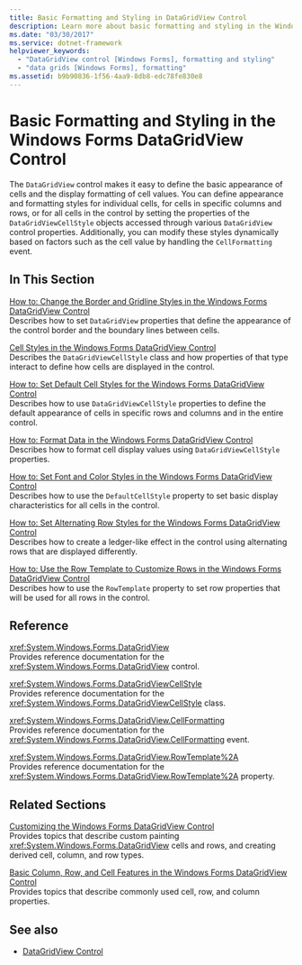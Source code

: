 ```yaml
---
title: Basic Formatting and Styling in DataGridView Control
description: Learn more about basic formatting and styling in the Windows Forms DataGridView Control, which defines the basic appearance of cells.
ms.date: "03/30/2017"
ms.service: dotnet-framework
helpviewer_keywords: 
  - "DataGridView control [Windows Forms], formatting and styling"
  - "data grids [Windows Forms], formatting"
ms.assetid: b9b90836-1f56-4aa9-8db8-edc78fe830e8
---
```

# Basic Formatting and Styling in the Windows Forms DataGridView Control

The `DataGridView` control makes it easy to define the basic appearance of cells and the display formatting of cell values. You can define appearance and formatting styles for individual cells, for cells in specific columns and rows, or for all cells in the control by setting the properties of the `DataGridViewCellStyle` objects accessed through various `DataGridView` control properties. Additionally, you can modify these styles dynamically based on factors such as the cell value by handling the `CellFormatting` event.  
  
## In This Section  

[How to: Change the Border and Gridline Styles in the Windows Forms DataGridView Control](change-the-border-and-gridline-styles-in-the-datagrid.md)  
Describes how to set `DataGridView` properties that define the appearance of the control border and the boundary lines between cells.  
  
[Cell Styles in the Windows Forms DataGridView Control](cell-styles-in-the-windows-forms-datagridview-control.md)  
Describes the `DataGridViewCellStyle` class and how properties of that type interact to define how cells are displayed in the control.  
  
[How to: Set Default Cell Styles for the Windows Forms DataGridView Control](how-to-set-default-cell-styles-for-the-windows-forms-datagridview-control.md)  
Describes how to use `DataGridViewCellStyle` properties to define the default appearance of cells in specific rows and columns and in the entire control.  
  
[How to: Format Data in the Windows Forms DataGridView Control](how-to-format-data-in-the-windows-forms-datagridview-control.md)  
Describes how to format cell display values using `DataGridViewCellStyle` properties.  
  
[How to: Set Font and Color Styles in the Windows Forms DataGridView Control](how-to-set-font-and-color-styles-in-the-windows-forms-datagridview-control.md)  
Describes how to use the `DefaultCellStyle` property to set basic display characteristics for all cells in the control.  
  
[How to: Set Alternating Row Styles for the Windows Forms DataGridView Control](how-to-set-alternating-row-styles-for-the-windows-forms-datagridview-control.md)  
Describes how to create a ledger-like effect in the control using alternating rows that are displayed differently.  
  
[How to: Use the Row Template to Customize Rows in the Windows Forms DataGridView Control](use-the-row-template-to-customize-rows-in-the-datagrid.md)  
Describes how to use the `RowTemplate` property to set row properties that will be used for all rows in the control.  
  
## Reference  

<xref:System.Windows.Forms.DataGridView>  
Provides reference documentation for the <xref:System.Windows.Forms.DataGridView> control.  
  
<xref:System.Windows.Forms.DataGridViewCellStyle>  
Provides reference documentation for the <xref:System.Windows.Forms.DataGridViewCellStyle> class.  
  
<xref:System.Windows.Forms.DataGridView.CellFormatting>  
Provides reference documentation for the <xref:System.Windows.Forms.DataGridView.CellFormatting> event.  
  
<xref:System.Windows.Forms.DataGridView.RowTemplate%2A>  
Provides reference documentation for the <xref:System.Windows.Forms.DataGridView.RowTemplate%2A> property.  
  
## Related Sections  

[Customizing the Windows Forms DataGridView Control](customizing-the-windows-forms-datagridview-control.md)  
Provides topics that describe custom painting <xref:System.Windows.Forms.DataGridView> cells and rows, and creating derived cell, column, and row types.  
  
[Basic Column, Row, and Cell Features in the Windows Forms DataGridView Control](basic-column-row-and-cell-features-wf-datagridview-control.md)  
Provides topics that describe commonly used cell, row, and column properties.  
  
## See also

- [DataGridView Control](datagridview-control-windows-forms.md)
